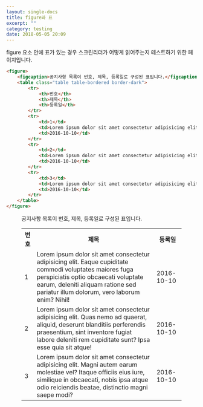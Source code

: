 ```yaml
---
layout: single-docs
title: figure와 표
excerpt: ""
category: testing
date: 2018-05-05 20:09
---
```


figure 요소 안에 표가 있는 경우 스크린리더가 어떻게 읽어주는지 테스트하기 위한 페이지입니다.

```html
<figure>
	<figcaption>공지사항 목록이 번호, 제목, 등록일로 구성된 표입니다.</figcaption>
	<table class="table table-bordered border-dark">
		<tr>
			<th>번호</th>
			<th>제목</th>
			<th>등록일</th>
		</tr>
		<tr>
			<td>1</td>
			<td>Lorem ipsum dolor sit amet consectetur adipisicing elit. Eaque cupiditate commodi voluptates maiores fuga perspiciatis optio obcaecati voluptate earum, deleniti aliquam ratione sed pariatur illum dolorum, vero laborum enim? Nihil!</td>
			<td>2016-10-10</td>
		</tr>
		<tr>
			<td>2</td>
			<td>Lorem ipsum dolor sit amet consectetur adipisicing elit. Quas nemo ad quaerat, aliquid, deserunt blanditiis perferendis praesentium, sint inventore fugiat labore deleniti rem cupiditate sunt? Ipsa esse quia sit atque!</td>
			<td>2016-10-10</td>
		</tr>
		<tr>
			<td>3</td>
			<td>Lorem ipsum dolor sit amet consectetur adipisicing elit. Magni autem earum molestiae vel? Itaque officiis eius iure, similique in obcaecati, nobis ipsa atque odio reiciendis beatae, distinctio magni saepe modi?</td>
			<td>2016-10-10</td>
		</tr>
	</table>
</figure>
```

<figure>
	<figcaption>공지사항 목록이 번호, 제목, 등록일로 구성된 표입니다.</figcaption>
	<table class="table table-bordered border-dark">
		<tr>
			<th>번호</th>
			<th>제목</th>
			<th>등록일</th>
		</tr>
		<tr>
			<td>1</td>
			<td>Lorem ipsum dolor sit amet consectetur adipisicing elit. Eaque cupiditate commodi voluptates maiores fuga perspiciatis optio obcaecati voluptate earum, deleniti aliquam ratione sed pariatur illum dolorum, vero laborum enim? Nihil!</td>
			<td>2016-10-10</td>
		</tr>
		<tr>
			<td>2</td>
			<td>Lorem ipsum dolor sit amet consectetur adipisicing elit. Quas nemo ad quaerat, aliquid, deserunt blanditiis perferendis praesentium, sint inventore fugiat labore deleniti rem cupiditate sunt? Ipsa esse quia sit atque!</td>
			<td>2016-10-10</td>
		</tr>
		<tr>
			<td>3</td>
			<td>Lorem ipsum dolor sit amet consectetur adipisicing elit. Magni autem earum molestiae vel? Itaque officiis eius iure, similique in obcaecati, nobis ipsa atque odio reiciendis beatae, distinctio magni saepe modi?</td>
			<td>2016-10-10</td>
		</tr>
	</table>
</figure>
